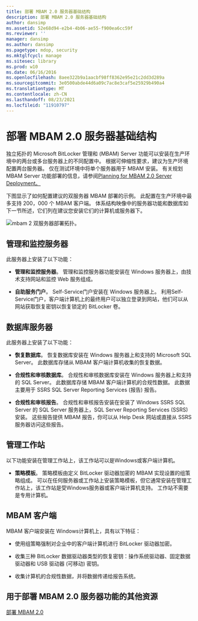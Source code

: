 ```yaml
---
title: 部署 MBAM 2.0 服务器基础结构
description: 部署 MBAM 2.0 服务器基础结构
author: dansimp
ms.assetid: 52e68d94-e2b4-4b06-ae55-f900ea6cc59f
ms.reviewer: ''
manager: dansimp
ms.author: dansimp
ms.pagetype: mdop, security
ms.mktglfcycl: manage
ms.sitesec: library
ms.prod: w10
ms.date: 06/16/2016
ms.openlocfilehash: 8aee322b9a1aacbf98ff8362e95e21c2dd3d289a
ms.sourcegitcommit: 3e0500abde44d6a09c7ac8e3caf5e25929b490a4
ms.translationtype: MT
ms.contentlocale: zh-CN
ms.lasthandoff: 08/23/2021
ms.locfileid: "11910797"
---
```

# <a name="deploying-the-mbam-20-server-infrastructure"></a>部署 MBAM 2.0 服务器基础结构


独立拓扑的 Microsoft BitLocker 管理和 (MBAM) Server 功能可以安装在生产环境中的两台或多台服务器上的不同配置中。 根据可伸缩性要求，建议为生产环境配置两台服务器。 仅在测试环境中将单个服务器用于 MBAM 安装。 有关规划 MBAM Server 功能部署的信息，请参阅[Planning for MBAM 2.0 Server Deployment。](planning-for-mbam-20-server-deployment-mbam-2.md)

下图显示了如何配置建议的双服务器 MBAM 部署的示例。 此配置在生产环境中最多支持 200，000 个 MBAM 客户端。 体系结构映像中的服务器功能和数据库如下一节所述，它们列在建议您安装它们的计算机或服务器下。

![mbam 2 双服务器部署拓扑。](images/mbam2-3-servers.gif)

## <a name="administration-and-monitoring-server"></a>管理和监控服务器


此服务器上安装了以下功能：

-   **管理和监控服务器**。 管理和监控服务器功能安装在 Windows 服务器上，由技术支持网站和监控 Web 服务组成。

-   **自助服务门户**。 Self-Service门户安装在 Windows 服务器上。 利用Self-Service门户，客户端计算机上的最终用户可以独立登录到网站，他们可以从网站获取恢复密钥以恢复锁定的 BitLocker 卷。

## <a name="database-server"></a>数据库服务器


此服务器上安装了以下功能：

-   **恢复数据库**。 恢复数据库安装在 Windows 服务器上和支持的 Microsoft SQL Server。 此数据库存储从 MBAM 客户端计算机收集的恢复数据。

-   **合规性和审核数据库**。 合规性和审核数据库安装在 Windows 服务器上和支持的 SQL Server。 此数据库存储 MBAM 客户端计算机的合规性数据。 此数据主要用于 SSRS SQL Server Reporting Services (报告) 报告。

-   **合规性和审核报告**。 合规性和审核报告安装在安装了 Windows SSRS SQL Server 的 SQL Server 服务器上，SQL Server Reporting Services (SSRS) 安装。 这些报告提供 MBAM 报告，你可以从 Help Desk 网站或直接从 SSRS 服务器访问这些报告。

## <a name="management-workstation"></a>管理工作站


以下功能安装在管理工作站上，该工作站可以是Windows或客户端计算机。

-   **策略模板**。 策略模板由定义 BitLocker 驱动器加密的 MBAM 实现设置的组策略组成。 可以在任何服务器或工作站上安装策略模板，但它通常安装在管理工作站上，该工作站是受Windows服务器或客户端计算机支持。 工作站不需要是专用计算机。

## <a name="mbam-client"></a><a href="" id="---------mbam-client"></a> MBAM 客户端


MBAM 客户端安装在 Windows计算机上，具有以下特征：

-   使用组策略强制对企业中的客户端计算机进行 BitLocker 驱动器加密。

-   收集三种 BitLocker 数据驱动器类型的恢复密钥：操作系统驱动器、固定数据驱动器和 USB 驱动器 (可移动) 密钥。

-   收集计算机的合规性数据，并将数据传递给报告系统。

## <a name="other-resources-for-deploying-mbam-20-server-features"></a>用于部署 MBAM 2.0 服务器功能的其他资源


[部署 MBAM 2.0](deploying-mbam-20-mbam-2.md)

 

 





